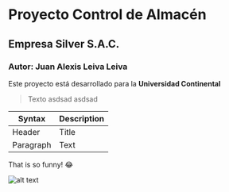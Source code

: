 # Proyecto Control de Almacén 
## Empresa Silver S.A.C.
### Autor: Juan Alexis Leiva Leiva
Este proyecto está desarrollado para la **Universidad Continental**
>Texto asdsad
>asdsad

| Syntax | Description |
| ----------- | ----------- |
| Header | Title |
| Paragraph | Text |

That is so funny! :joy:

![alt text](image.jpg)
